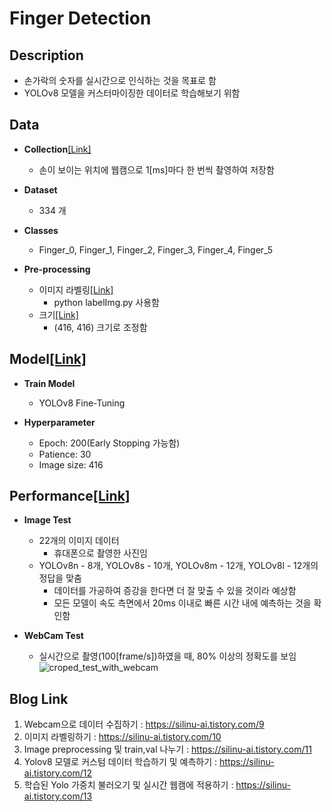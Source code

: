 # Finger Detection
## Description
  * 손가락의 숫자를 실시간으로 인식하는 것을 목표로 함
  * YOLOv8 모델을 커스터마이징한 데이터로 학습해보기 위함

## Data
* **Collection**[[Link]](https://github.com/Silinu1016/Project/blob/main/Finger%20Detection/1.%20webcam%EC%9C%BC%EB%A1%9C%20%EC%9E%90%EB%A3%8C%20%EC%88%98%EC%A7%91.ipynb)
  * 손이 보이는 위치에 웹캠으로 1[ms]마다 한 번씩 촬영하여 저장함
    
* **Dataset**
  * 334 개
  
* **Classes**
  * Finger_0, Finger_1, Finger_2, Finger_3, Finger_4, Finger_5

* **Pre-processing**
  * 이미지 라벨링[[Link]](https://github.com/Silinu1016/Project/blob/main/Finger%20Detection/2.%20image%20labeling.ipynb)
    * python labelImg.py 사용함
  * 크기[[Link]](https://github.com/Silinu1016/Project/blob/main/Finger%20Detection/3.%20Image%20preprocessing%20%EB%B0%8F%20train%2C%20val%20%EB%82%98%EB%88%84%EA%B8%B0.ipynb)
    * (416, 416) 크기로 조정함


## Model[[Link]](https://github.com/Silinu1016/Project/blob/main/Finger%20Detection/4.%20Custom%20Data%20Training%20and%20Predict.ipynb)
* **Train Model**
  * YOLOv8 Fine-Tuning

* **Hyperparameter**
  * Epoch: 200(Early Stopping 가능함)
  * Patience: 30
  * Image size: 416


## Performance[[Link]](https://github.com/Silinu1016/Project/blob/main/Finger%20Detection/5.%20Load%20weights%20and%20test%20with%20webcam.ipynb)
* **Image Test**
  * 22개의 이미지 데이터
    * 휴대폰으로 촬영한 사진임
  * YOLOv8n - 8개, YOLOv8s - 10개, YOLOv8m - 12개, YOLOv8l - 12개의 정답을 맞춤
    * 데이터를 가공하여 증강을 한다면 더 잘 맞출 수 있을 것이라 예상함
    * 모든 모델이 속도 측면에서 20ms 이내로 빠른 시간 내에 예측하는 것을 확인함
    
* **WebCam Test**
  * 실시간으로 촬영(100[frame/s])하였을 때, 80% 이상의 정확도를 보임 <br>
    ![croped_test_with_webcam](https://github.com/Silinu1016/Project/assets/97217295/396c6204-fc12-47dc-aff0-068c1346e179)

## Blog Link
1. Webcam으로 데이터 수집하기 : https://silinu-ai.tistory.com/9
2. 이미지 라벨링하기 : https://silinu-ai.tistory.com/10
3. Image preprocessing 및 train,val 나누기 : https://silinu-ai.tistory.com/11
4. Yolov8 모델로 커스텀 데이터 학습하기 및 예측하기 : https://silinu-ai.tistory.com/12
5. 학습된 Yolo 가중치 불러오기 및 실시간 웹캠에 적용하기 : https://silinu-ai.tistory.com/13
